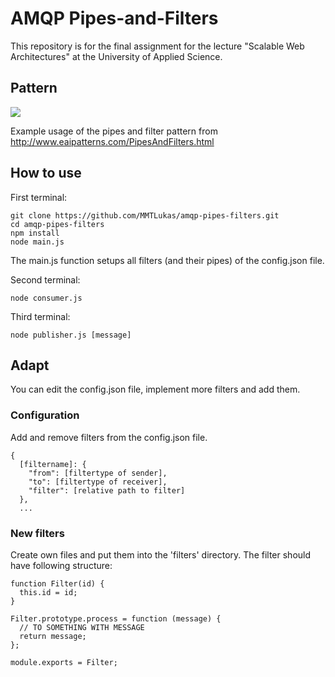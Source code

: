 # AMQP Pipes-and-Filters

This repository is for the final assignment for the lecture "Scalable Web Architectures" at the University of Applied Science.

## Pattern

![](http://www.eaipatterns.com/img/PipesAndFilters.gif)

Example usage of the pipes and filter pattern from http://www.eaipatterns.com/PipesAndFilters.html

## How to use
First terminal:
```
git clone https://github.com/MMTLukas/amqp-pipes-filters.git
cd amqp-pipes-filters
npm install
node main.js
```
The main.js function setups all filters (and their pipes) of the config.json file.

Second terminal:
```
node consumer.js
```
Third terminal:
```
node publisher.js [message]
```
## Adapt
You can edit the config.json file, implement more filters and add them.

### Configuration
Add and remove filters from the config.json file.

```
{
  [filtername]: {
    "from": [filtertype of sender],
    "to": [filtertype of receiver],
    "filter": [relative path to filter]
  },
  ...
```

### New filters
Create own files and put them into the 'filters' directory. The filter should have following structure:
```
function Filter(id) {
  this.id = id;
}

Filter.prototype.process = function (message) {
  // TO SOMETHING WITH MESSAGE
  return message;
};

module.exports = Filter;
```
